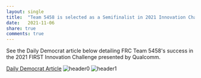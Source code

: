 ```yaml
---
layout: single
title:  "Team 5458 is selected as a Semifinalist in 2021 Innovation Challenge"
date:   2021-11-06
share: true
comments: true
---
```


See the Daily Democrat article below detailing FRC Team 5458's success in the 2021 FIRST Innovation Challenge presented by Qualcomm.

[Daily Democrat Article](https://www.dailydemocrat.com/2021/05/30/pioneer-robotics-team-reaches-international-semifinal/)
![header0](https://www.dailydemocrat.com/wp-content/uploads/2021/05/ROBOTICS.jpg?w=978)
![header1](https://i2.wp.com/www.dailydemocrat.com/wp-content/uploads/2021/05/ROBOTICS2.jpg?fit=620%2C9999px&ssl=1)
